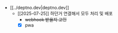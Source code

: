 - [[../deptno.dev|deptno.dev]]
  - [[2025-07-25]] 하던거 연결해서 모두 처리 및 배포
    - ~~webhook 받을지 고민~~
    - [X] pwa
